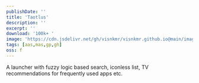 ```yaml
---
publishDate: ''
title: 'Taotlus'
description: ''
excerpt: ''
download: '100k+ '
image: 'https://cdn.jsdelivr.net/gh/visnkmr/visnkmr.github.io@main/images/taotlus.webp'
tags: [aas,mas,gp,gh]
oss: f
---
```


A launcher with fuzzy logic based search, iconless list, TV recommendations for frequently used apps etc.